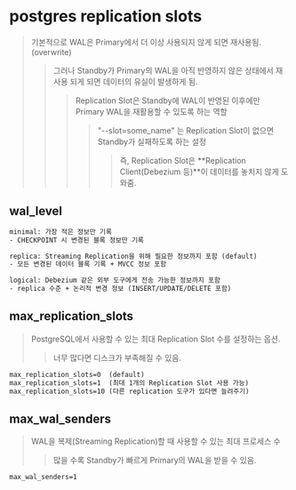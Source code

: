 # postgres replication slots

> 기본적으로 WAL은 Primary에서 더 이상 사용되지 않게 되면 재사용됨. (overwrite)
>
> > 그러나 Standby가 Primary의 WAL을 아직 반영하지 않은 상태에서 재사용 되게 되면 데이터의 유실이 발생하게 됨.
> >
> > > Replication Slot은 Standby에 WAL이 반영된 이후에만 Primary WAL을 재활용할 수 있도록 하는 역할
> > >
> > > > "--slot=some_name" 는 Replication Slot이 없으면 Standby가 실패하도록 하는 설정
> > > >
> > > > > 즉, Replication Slot은 **Replication Client(Debezium 등)**이 데이터를 놓치지 않게 도와줌.

## wal_level

```txt
minimal: 가장 적은 정보만 기록
- CHECKPOINT 시 변경된 블록 정보만 기록

replica: Streaming Replication을 위해 필요한 정보까지 포함 (default)
- 모든 변경된 데이터 블록 기록 + MVCC 정보 포함

logical: Debezium 같은 외부 도구에게 전송 가능한 정보까지 포함
- replica 수준 + 논리적 변경 정보 (INSERT/UPDATE/DELETE 포함)
```

## max_replication_slots

> PostgreSQL에서 사용할 수 있는 최대 Replication Slot 수를 설정하는 옵션.
>
> > 너무 많다면 디스크가 부족해질 수 있음.

```txt
max_replication_slots=0  (default)
max_replication_slots=1  (최대 1개의 Replication Slot 사용 가능)
max_replication_slots=10 (다른 replication 도구가 있다면 늘려주기)
```

## max_wal_senders

> WAL을 복제(Streaming Replication)할 때 사용할 수 있는 최대 프로세스 수
>
> > 많을 수록 Standby가 빠르게 Primary의 WAL을 받을 수 있음.

```txt
max_wal_senders=1
```
